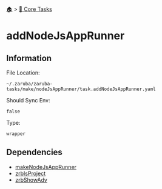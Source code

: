 <!--startTocHeader-->
[🏠](../README.md) > [🥝 Core Tasks](README.md)
# addNodeJsAppRunner
<!--endTocHeader-->

## Information

File Location:

    ~/.zaruba/zaruba-tasks/make/nodeJsAppRunner/task.addNodeJsAppRunner.yaml

Should Sync Env:

    false

Type:

    wrapper


## Dependencies

* [makeNodeJsAppRunner](makeNodeJsAppRunner.md)
* [zrbIsProject](zrbIsProject.md)
* [zrbShowAdv](zrbShowAdv.md)